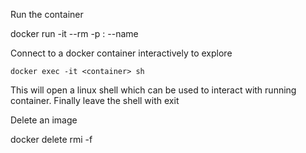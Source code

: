 
Run the container

docker run -it --rm -p <server-port>:<container-port> --name


Connect to a docker container interactively to explore

```
docker exec -it <container> sh
```

This will open a linux shell which can be used to interact with running container.
Finally leave the shell with exit


Delete an image

docker delete rmi -f <imgId>
